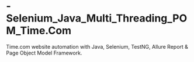 # -Selenium_Java_Multi_Threading_POM_Time.Com
Time.com website automation with Java, Selenium, TestNG, Allure Report &amp; Page Object Model Framework.
